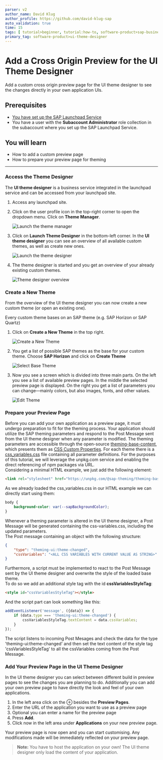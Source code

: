 ```yaml
---
parser: v2
author_name: David Klug
author_profile: https://github.com/david-klug-sap
auto_validation: true
time: 15
tags: [ tutorial>beginner, tutorial:how-to, software-product>sap-business-technology-platform, software-product>ui-theme-designer]
primary_tag: software-product>ui-theme-designer
---
```


# Add a Cross Origin Preview for the UI Theme Designer
<!-- description --> Add a custom cross origin preview page for the UI theme designer to see the changes directly in your own application UIs.

## Prerequisites
  - [You have set up the SAP Launchpad Service](btp-app-work-zone-subscribe)
  - You have a user with the **Subaccount Administrator** role collection in the subaccount where you set up the SAP Launchpad Service.


## You will learn
  - How to add a custom preview page
  - How to prepare your preview page for theming

---

### Access the Theme Designer

The **UI theme designer** is a business service integrated in the launchpad service and can be accessed from your launchpad site.

1. Access any launchpad site.
2. Click on the user profile icon in the top-right corner to open the dropdown menu. Click on **Theme Manager**.

    <!-- border -->
    ![Launch the theme manager](01-theme-manager.png)

3. Click on **Launch Theme Designer** in the bottom-left corner. In the **UI theme designer** you can see an overview of all available custom themes, as well as create new ones. 

    <!-- border -->
    ![Launch the theme designer](02-launch-theme-designer.png)

4. The theme designer is started and you get an overview of your already existing custom themes. 

    <!-- border -->
    ![Theme designer overview](03-theme-designer.png)

### Create a New Theme

From the overview of the UI theme designer you can now create a new custom theme (or open an existing one).

Every custom theme bases on an SAP theme (e.g. SAP Horizon or SAP Quartz)

1. Click on **Create a New Theme** in the top right. 

    <!-- border -->
    ![Create a New Theme](04-create-a-new-theme.png)

2. You get a list of possible SAP themes as the base for your custom theme. Choose **SAP Horizon** and click on **Create Theme** 

    <!-- border -->
    ![Select Base Theme](05-select-base-theme.png)

3. Now you see a screen which is divided into three main parts. On the left you see a list of available preview pages. In the middle the selected preview page is displayed. On the right you get a list of parameters you can change—mainly colors, but also images, fonts, and other values. 

    <!-- border -->
    ![Edit Theme](06-edit-theme-overview.png)

### Prepare your Preview Page

Before you can add your own application as a preview page, it must undergo preparation to fit for the theming process. Your application should utilize the SAP theming parameters and respond to the Post Message sent from the UI theme designer when any parameter is modified.
The theming parameters are accessible through the open-source [theming-base-content](https://www.npmjs.com/package/@sap-theming/theming-base-content), which presents them as [CSS Custom Properties](https://developer.mozilla.org/en-US/docs/Web/CSS/Using_CSS_custom_properties). For each theme there is a [css_variables.css](https://github.com/SAP/theming-base-content/blob/2a38d0156f3d53fde0301b777f8d856266e70d35/content/Base/baseLib/sap_horizon/css_variables.css) file containing all parameter definitions. 
For the purposes of this tutorial, we will leverage the unpkg.com service and enabling the direct referencing of npm packages via URL. 
<br>
Considering a minimal HTML example, we just add the following element:
```HTML
<link rel="stylesheet" href="https://unpkg.com/@sap-theming/theming-base-content/content/Base/baseLib/sap_horizon/css_variables.css">
```
As we already loaded the css_variables.css in our HTML example we can directly start using them:
<!-- <body style="background-color: var(--sapBackgroundColor)"></body> -->
```CSS
body {
    background-color: var(--sapBackgroundColor);
}
``````


Whenever a theming parameter is altered in the UI theme designer, a Post Message will be generated containing the css-variables.css, including the updated parameters.
<br>
The Post message containing an object with the following structure:
```JSON
{
    "type": "theming-ui:theme-changed",
    "cssVariables": "<ALL CSS VARIABLES WITH CURRENT VALUE AS STRING>"
}
```
Furthermore, a script must be implemented to react to the Post Message sent by the UI theme designer and overwrite the style of the loaded base theme. 
<br>
To do so we add an additional style tag with the id **cssVariablesStyleTag**:
```html
<style id="cssVariablesStyleTag"></style>
```
And the script part can look something like this:
```JavaScript
addEventListener('message', ({data}) => {
    if (data.type === 'theming-ui:theme-changed') {
        cssVariablesStyleTag.textContent = data.cssVariables;
    }
});
```
The script listens to incoming Post Mesages and check the data for the type 'theming-ui:theme-changed' and then set the text content of the style tag 'cssVariablesStyleTag' to all the cssVariables coming from the Post Message. 



### Add Your Preview Page in the UI Theme Designer

In the UI theme designer you can select between different build in preview pages to see the changes you are planning to do. Additionally you can add your own preview page to have directly the look and feel of your own applications. 

1. In the left area click on the ⊕ besides the **Preview Pages**.
2. Enter the URL of the application you want to use as a preview page
3. Optional you can enter a name for the preview page
4. Press **Add**.
4. Click now in the left area under **Applications** on your new preview page.

Your preview page is now open and you can start customising. Any modifications made will be immediately reflected on your preview page.

>**Note:** You have to host the application on your own! The UI theme designer only load the content of your application. 



